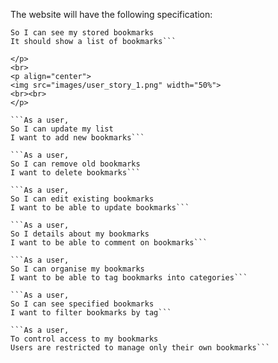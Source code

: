 The website will have the following specification:

```As a user,
So I can see my stored bookmarks
It should show a list of bookmarks```

</p>
<br>
<p align="center">
<img src="images/user_story_1.png" width="50%">
<br><br>
</p>

```As a user,
So I can update my list
I want to add new bookmarks```

```As a user,
So I can remove old bookmarks
I want to delete bookmarks```

```As a user,
So I can edit existing bookmarks
I want to be able to update bookmarks```

```As a user,
So I details about my bookmarks
I want to be able to comment on bookmarks```

```As a user,
So I can organise my bookmarks
I want to be able to tag bookmarks into categories```

```As a user,
So I can see specified bookmarks
I want to filter bookmarks by tag```

```As a user,
To control access to my bookmarks
Users are restricted to manage only their own bookmarks```
